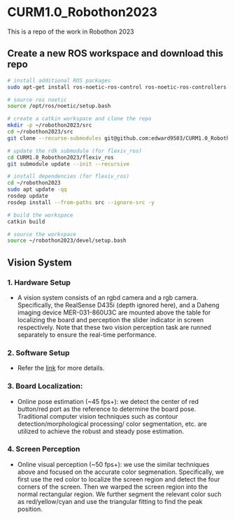 # CURM1.0_Robothon2023
This is a repo of the work in Robothon 2023

## Create a new ROS workspace and download this repo
```bash
# install additional ROS packages
sudo apt-get install ros-noetic-ros-control ros-noetic-ros-controllers

# source ros noetic
source /opt/ros/noetic/setup.bash

# create a catkin workspace and clone the repo
mkdir -p ~/robothon2023/src
cd ~/robothon2023/src
git clone --recurse-submodules git@github.com:edward9503/CURM1.0_Robothon2023.git

# update the rdk submodule (for flexiv_ros)
cd CURM1.0_Robothon2023/flexiv_ros
git submodule update --init --recursive

# install dependencies (for flexiv_ros)
cd ~/robothon2023
sudo apt update -qq
rosdep update
rosdep install --from-paths src --ignore-src -y

# build the workspace
catkin build

# source the workspace
source ~/robothon2023/devel/setup.bash
```

## Vision System

### 1. Hardware Setup
- A vision system consists of an rgbd camera and a rgb camera. Specifically, the RealSense D435i (depth ignored here), and a Daheng imaging device MER-031-860U3C
are mounted above the table for localizing the board and perception the slider 
indicator in screen respectively. Note that these two vision perception task are runned separately to ensure the real-time performance.

### 2. Software Setup
- Refer the [link](https://github.com/edward9503/CURM1.0_Robothon2023/tree/main/vision) for more details.

### 3. Board Localization:
- Online pose estimation (~45 fps+): we detect the center of red button/red port as the reference 
to determine the board pose. Traditional computer vision techniques such as contour detection/morphological processing/
color segmentation, etc. are utilized to achieve the robust and steady pose estimation.

### 4. Screen Perception
- Online visual perception (~50 fps+): we use the similar techniques above and focused on the accurate color segmenation. 
Specifically, we first use the red color to localize the screen region and detect the four corners of the screen. Then we
warped the screen region into the normal rectangular region. We further segment the relevant color such as red/yellow/cyan 
and use the triangular fitting to find the peak position. 